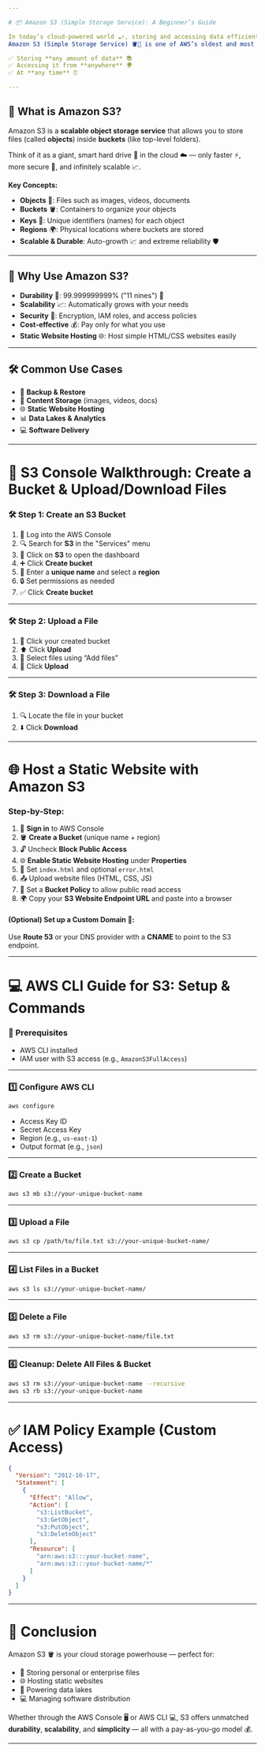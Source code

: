 ```yaml
---

# 📦 Amazon S3 (Simple Storage Service): A Beginner’s Guide

In today’s cloud-powered world ☁️⚡, storing and accessing data efficiently 📦🚀 is critical 🔥.  
Amazon S3 (Simple Storage Service) 🪣💾 is one of AWS’s oldest and most trusted services 🛡️, built for:

✅ Storing **any amount of data** 📚  
✅ Accessing it from **anywhere** 🌍  
✅ At **any time** ⏰

---
```


## 🚀 What is Amazon S3?

Amazon S3 is a **scalable object storage service** that allows you to store files (called **objects**) inside **buckets** (like top-level folders).

Think of it as a giant, smart hard drive 💽 in the cloud ☁️ — only faster ⚡, more secure 🔐, and infinitely scalable 📈.

**Key Concepts:**

- **Objects** 📁: Files such as images, videos, documents  
- **Buckets** 🪣: Containers to organize your objects  
- **Keys** 🔑: Unique identifiers (names) for each object  
- **Regions** 🌍: Physical locations where buckets are stored  
- **Scalable & Durable**: Auto-growth 📈 and extreme reliability 🛡️

---

## 🌟 Why Use Amazon S3?

- **Durability** 💪: 99.999999999% ("11 nines") 🔢  
- **Scalability** 📈: Automatically grows with your needs  
- **Security** 🔐: Encryption, IAM roles, and access policies  
- **Cost-effective** 💰: Pay only for what you use  
- **Static Website Hosting** 🌐: Host simple HTML/CSS websites easily

---

## 🛠️ Common Use Cases

- 🔄 **Backup & Restore**  
- 📝 **Content Storage** (images, videos, docs)  
- 🌐 **Static Website Hosting**  
- 📊 **Data Lakes & Analytics**  
- 💻 **Software Delivery**

---

# 🧭 S3 Console Walkthrough: Create a Bucket & Upload/Download Files

### 🛠️ Step 1: Create an S3 Bucket

1. 🔑 Log into the AWS Console  
2. 🔍 Search for **S3** in the "Services" menu  
3. 📂 Click on **S3** to open the dashboard  
4. ➕ Click **Create bucket**  
5. 📝 Enter a **unique name** and select a **region**  
6. 🔒 Set permissions as needed  
7. ✅ Click **Create bucket**

---

### 🛠️ Step 2: Upload a File

1. 📂 Click your created bucket  
2. ⬆️ Click **Upload**  
3. 📁 Select files using “Add files”  
4. 🚀 Click **Upload**

---

### 🛠️ Step 3: Download a File

1. 🔍 Locate the file in your bucket  
2. ⬇️ Click **Download**

---

# 🌐 Host a Static Website with Amazon S3

### Step-by-Step:

1. 🔑 **Sign in** to AWS Console  
2. 🪣 **Create a Bucket** (unique name + region)  
3. 🔓 Uncheck **Block Public Access**  
4. 🌐 **Enable Static Website Hosting** under **Properties**  
5. 📝 Set `index.html` and optional `error.html`  
6. 📤 Upload website files (HTML, CSS, JS)  
7. 🔐 Set a **Bucket Policy** to allow public read access  
8. 🌍 Copy your **S3 Website Endpoint URL** and paste into a browser

#### (Optional) Set up a Custom Domain 🌟:
Use **Route 53** or your DNS provider with a **CNAME** to point to the S3 endpoint.

---

# 💻 AWS CLI Guide for S3: Setup & Commands

### 🎯 Prerequisites

- AWS CLI installed  
- IAM user with S3 access (e.g., `AmazonS3FullAccess`)

---

### 1️⃣ Configure AWS CLI

```bash
aws configure
```

- Access Key ID  
- Secret Access Key  
- Region (e.g., `us-east-1`)  
- Output format (e.g., `json`)

---

### 2️⃣ Create a Bucket

```bash
aws s3 mb s3://your-unique-bucket-name
```

---

### 3️⃣ Upload a File

```bash
aws s3 cp /path/to/file.txt s3://your-unique-bucket-name/
```

---

### 4️⃣ List Files in a Bucket

```bash
aws s3 ls s3://your-unique-bucket-name/
```

---

### 5️⃣ Delete a File

```bash
aws s3 rm s3://your-unique-bucket-name/file.txt
```

---

### 6️⃣ Cleanup: Delete All Files & Bucket

```bash
aws s3 rm s3://your-unique-bucket-name --recursive
aws s3 rb s3://your-unique-bucket-name
```

---

# ✅ IAM Policy Example (Custom Access)

```json
{
  "Version": "2012-10-17",
  "Statement": [
    {
      "Effect": "Allow",
      "Action": [
        "s3:ListBucket",
        "s3:GetObject",
        "s3:PutObject",
        "s3:DeleteObject"
      ],
      "Resource": [
        "arn:aws:s3:::your-bucket-name",
        "arn:aws:s3:::your-bucket-name/*"
      ]
    }
  ]
}
```

---

# 🎯 Conclusion

Amazon S3 🪣 is your cloud storage powerhouse — perfect for:

- 📁 Storing personal or enterprise files  
- 🌐 Hosting static websites  
- 🌊 Powering data lakes  
- 💻 Managing software distribution

Whether through the AWS Console 🖥️ or AWS CLI 💻, S3 offers unmatched **durability**, **scalability**, and **simplicity** — all with a pay-as-you-go model 💰.

---
